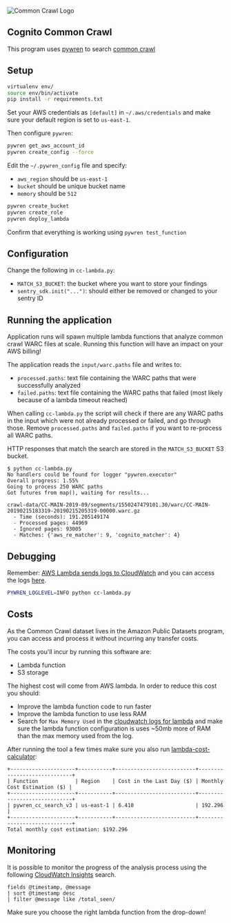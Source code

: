![Common Crawl Logo](http://commoncrawl.org/wp-content/uploads/2016/12/logocommoncrawl.png)

## Cognito Common Crawl

This program uses [pywren](http://pywren.io) to search [common crawl](http://commoncrawl.org) 

## Setup

```bash
virtualenv env/
source env/bin/activate
pip install -r requirements.txt
```

Set your AWS credentials as `[default]` in `~/.aws/credentials` and make sure your
default region is set to `us-east-1`.

Then configure `pywren`:

```bash
pywren get_aws_account_id
pywren create_config --force
```

Edit the `~/.pywren_config` file and specify:

 * `aws_region` should be `us-east-1`
 * `bucket` should be unique bucket name
 * `memory` should be `512`

```bash
pywren create_bucket
pywren create_role
pywren deploy_lambda
```

Confirm that everything is working using `pywren test_function`

## Configuration

Change the following in `cc-lambda.py`:

 * `MATCH_S3_BUCKET`: the bucket where you want to store your findings
 * `sentry_sdk.init("...")`: should either be removed or changed to your sentry ID

## Running the application

Application runs will spawn multiple lambda functions that analyze common crawl
WARC files at scale. Running this function will have an impact on your AWS billing!

The application reads the `input/warc.paths` file and writes to:

 * `processed.paths`: text file containing the WARC paths that were successfully analyzed
 * `failed.paths`: text file containing the WARC paths that failed (most likely because of a lambda timeout reached)

When calling `cc-lambda.py` the script will check if there are any WARC paths
in the input which were not already processed or failed, and go through those.
Remove `processed.paths` and `failed.paths` if you want to re-process all WARC paths.

HTTP responses that match the search are stored in the `MATCH_S3_BUCKET` S3 bucket.

```console
$ python cc-lambda.py 
No handlers could be found for logger "pywren.executor"
Overall progress: 1.55%
Going to process 250 WARC paths
Got futures from map(), waiting for results...

crawl-data/CC-MAIN-2019-09/segments/1550247479101.30/warc/CC-MAIN-20190215183319-20190215205319-00000.warc.gz
  - Time (seconds): 191.205149174
  - Processed pages: 44969
  - Ignored pages: 93005
  - Matches: {'aws_re_matcher': 9, 'cognito_matcher': 4}
```

## Debugging

Remember: [AWS Lambda sends logs to CloudWatch](https://docs.aws.amazon.com/lambda/latest/dg/python-logging.html)
and you can access the logs [here](https://console.aws.amazon.com/cloudwatch/home?region=us-east-1#logs:).

```bash
PYWREN_LOGLEVEL=INFO python cc-lambda.py
```

## Costs

As the Common Crawl dataset lives in the Amazon Public Datasets program, 
you can access and process it without incurring any transfer costs. 

The costs you'll incur by running this software are:

 * Lambda function
 * S3 storage
 
The highest cost will come from AWS lambda. In order to reduce this cost you
should:

 * Improve the lambda function code to run faster
 * Improve the lambda function to use less RAM
 * Search for `Max Memory Used` in the [cloudwatch logs for lambda](https://console.aws.amazon.com/cloudwatch/home?region=us-east-1#logs:)
   and make sure the lambda function configuration is uses ~50mb more of RAM than the max memory used from the log.
 
After running the tool a few times make sure you also run [lambda-cost-calculator](https://github.com/epsagon/lambda-cost-calculator):

```console
+---------------------+-----------+--------------------------+-----------------------------+
| Function            | Region    | Cost in the Last Day ($) | Monthly Cost Estimation ($) |
+---------------------+-----------+--------------------------+-----------------------------+
| pywren_cc_search_v3 | us-east-1 | 6.410                    | 192.296                     |
+---------------------+-----------+--------------------------+-----------------------------+
Total monthly cost estimation: $192.296
```

## Monitoring

It is possible to monitor the progress of the analysis process using the following
[CloudWatch Insights](https://console.aws.amazon.com/cloudwatch/home?region=us-east-1#logs-insights:)
search. 

```
fields @timestamp, @message
| sort @timestamp desc
| filter @message like /total_seen/
```

Make sure you choose the right lambda function from the drop-down!